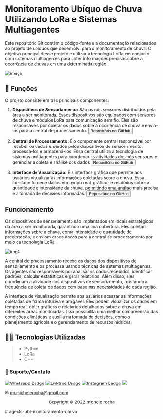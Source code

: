 #  Monitoramento Ubíquo de Chuva Utilizando LoRa e Sistemas Multiagentes

Este repositório Git contém o código-fonte e a documentação relacionados ao projeto de ubiquos que desenvolvi para o monitoramento de chuva. O objetivo principal desse projeto é utilizar a tecnologia LoRa em conjunto com sistemas multiagentes para obter informações precisas sobre a ocorrência de chuvas em uma determinada região.

![image](https://github.com/Mrmichelerocha/ubi-web/assets/93664169/f311662f-97ed-4a79-b5dc-946dae63cb13)



## 🔧 Funções

O projeto consiste em três principais componentes:

1. **Dispositivos de Sensoriamento:** São os nós sensores distribuídos pela área a ser monitorada. Esses dispositivos são equipados com sensores de chuva e módulos LoRa para comunicação sem fio. Eles são responsáveis por coletar os dados sobre a ocorrência de chuva e enviá-los para a central de processamento. <a href="https://github.com/Edson-source/Lora_ESP32_Ubiquos" target="_blank"><button>Repositório no GitHub</button></a>

2. **Central de Processamento:** É o componente central responsável por receber os dados enviados pelos dispositivos de sensoriamento, processá-los e armazená-los. Essa central utiliza a tecnologia de sistemas multiagentes para coordenar as atividades dos nós sensores e gerenciar a coleta e análise dos dados <a href="https://github.com/Mrmichelerocha/agents-ubi-monitoramento-chuvas/" target="_blank"><button>Repositório no GitHub</button></a>


3. **Interface de Visualização**: É a interface gráfica que permite aos usuários visualizar as informações coletadas sobre a chuva. Essa interface fornece dados em tempo real, gráficos e relatórios sobre a quantidade e intensidade da chuva, permitindo uma análise mais precisa e a tomada de decisões informadas. <a href="https://github.com/Mrmichelerocha/site-ubi-monitoramento-chuvas" target="_blank"><button>Repositório no GitHub</button></a>

## Funcionamento

Os dispositivos de sensoriamento são implantados em locais estratégicos da área a ser monitorada, garantindo uma boa cobertura. Eles coletam informações sobre a chuva, como intensidade e quantidade de precipitação, e enviam esses dados para a central de processamento por meio da tecnologia LoRa.

![img4](https://github.com/Mrmichelerocha/ubi-agents/assets/93664169/28af2778-09ac-4c7d-9854-2043390bc5ff)



A central de processamento recebe os dados dos dispositivos de sensoriamento e os processa usando técnicas de sistemas multiagentes. Os agentes são responsáveis por analisar os dados recebidos, identificar padrões, calcular estatísticas e gerar relatórios. Além disso, eles coordenam a atividade dos dispositivos de sensoriamento, ajustando a frequência de coleta de dados com base nas necessidades de cada região.

A interface de visualização permite aos usuários acessar as informações coletadas de forma intuitiva e amigável. Eles podem visualizar os dados em tempo real, obter gráficos e relatórios detalhados sobre a chuva em diferentes áreas monitoradas. Isso possibilita uma melhor compreensão das condições climáticas e auxilia na tomada de decisões, como o planejamento agrícola e o gerenciamento de recursos hídricos.

## 👨‍💻 Tecnologias Utilizadas

> - Python
> - LoRa
> - C++



### 🤝 Suporte/Contato

[![Whatsapp Badge](https://img.shields.io/badge/WhatsApp-25D366?style=for-the-badge&logo=whatsapp&logoColor=white)](https://wa.me/5511951864397)
[![Linktree Badge](https://img.shields.io/badge/linktree-39E09B?style=for-the-badge&logo=linktree&logoColor=white)](https://linktr.ee/mrmichelerocha)
[![Instagram Badge](https://img.shields.io/badge/Instagram-E4405F?style=for-the-badge&logo=instagram&logoColor=white)](https://www.instagram.com/mr.michelerocha/?hl=pt-br)
  <a href="https://www.linkedin.com/in/enc-michele-rocha/" target="_blank"><img src="https://img.shields.io/badge/-LinkedIn-%230077B5?style=for-the-badge&logo=linkedin&logoColor=white" target="_blank"></a>  

✉ mr.michelerocha@gmail.com
<p align="center">Copyright © 2022 michele rocha</p>
# agents-ubi-monitoramento-chuva
